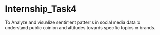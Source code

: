 # Internship_Task4
To Analyze and visualize sentiment patterns in social media data to understand public opinion and attitudes towards specific topics or brands.
